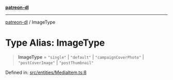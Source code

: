 [**patreon-dl**](../README.md)

***

[patreon-dl](../README.md) / ImageType

# Type Alias: ImageType

> **ImageType** = `"single"` \| `"default"` \| `"campaignCoverPhoto"` \| `"postCoverImage"` \| `"postThumbnail"`

Defined in: [src/entities/MediaItem.ts:8](https://github.com/patrickkfkan/patreon-dl/blob/13dcc2ff5398507f6088673ed657c12686142841/src/entities/MediaItem.ts#L8)
